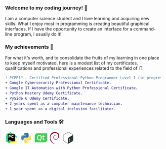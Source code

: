 ### Welcome to my coding journey! 👋

I am a computer science student and I love learning and acquiring new skills.
What I enjoy most in programming is creating beautiful graphical interfaces.
If I have the opportunity to create an interface for a command-line program, I usually do it!

### My achievements 💎

For what it's worth, and to consolidate the fruits of my learning in one place to keep myself motivated,
here is a modest list of my certificates, qualifications and professional experiences related to the field of IT.

```diff
! PCPP1™ – Certified Professional Python Programmer Level 1 (in progress).   !
+ Google Cybersecurity Professional Certificate.                             +
+ Google IT Automation with Python Professional Certificate.                 +
+ Python Mastery Udemy Certificate.                                          +
+ PySide 6 Udemy Certificate.                                                +
+ 2 years spent as a computer maintenance technician.                        +
+ 1 year spent as a digital inclusion facilitator.                           +
```

### Languages and Tools 🛠️

<div>
  <img src="https://github.com/devicons/devicon/blob/master/icons/pycharm/pycharm-original.svg" title="PyCharm" alt="PyCharm" width="40" height="40"/>&nbsp;
  <img src="https://github.com/devicons/devicon/blob/master/icons/python/python-original.svg" title="Python" alt="Python" width="40" height="40"/>&nbsp;
  <img src="https://github.com/devicons/devicon/blob/master/icons/qt/qt-original.svg" title="Qt" **alt="Qt" width="40" height="40"/>
  <img src="https://github.com/devicons/devicon/blob/master/icons/debian/debian-original.svg" title="Debian" **alt="Debian" width="40" height="40"/>
  <img src="https://github.com/devicons/devicon/blob/master/icons/bash/bash-original.svg" title="Bash" **alt="Bash" width="40" height="40"/>
</div>
